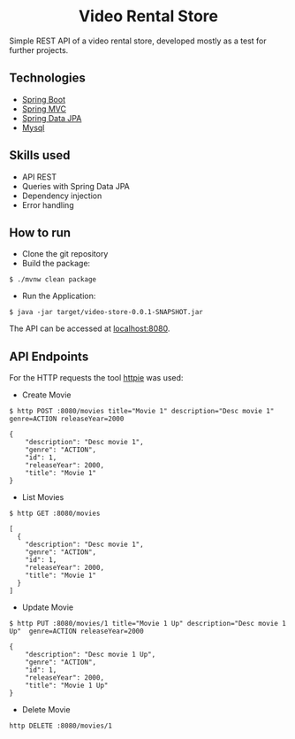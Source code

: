 <h1 align="center">
  Video Rental Store
</h1>

Simple REST API of a video rental store, developed mostly as a test for further projects.


## Technologies
 
- [Spring Boot](https://spring.io/projects/spring-boot)
- [Spring MVC](https://docs.spring.io/spring-framework/reference/web/webmvc.html)
- [Spring Data JPA](https://spring.io/projects/spring-data-jpa)
- [Mysql](https://dev.mysql.com/downloads/)

## Skills used

- API REST
- Queries with Spring Data JPA
- Dependency injection
- Error handling

## How to run

- Clone the git repository
- Build the package:
```
$ ./mvnw clean package
```
- Run the Application:
```
$ java -jar target/video-store-0.0.1-SNAPSHOT.jar
```

The API can be accessed at [localhost:8080](http://localhost:8080).


## API Endpoints

For the HTTP requests the tool [httpie](https://httpie.io) was used:

- Create Movie
```
$ http POST :8080/movies title="Movie 1" description="Desc movie 1" genre=ACTION releaseYear=2000

{
    "description": "Desc movie 1",
    "genre": "ACTION",
    "id": 1,
    "releaseYear": 2000,
    "title": "Movie 1"
}
```

- List Movies
```
$ http GET :8080/movies

[
  {
    "description": "Desc movie 1",
    "genre": "ACTION",
    "id": 1,
    "releaseYear": 2000,
    "title": "Movie 1"
  }
]
```

- Update Movie
```
$ http PUT :8080/movies/1 title="Movie 1 Up" description="Desc movie 1 Up"  genre=ACTION releaseYear=2000

{
    "description": "Desc movie 1 Up",
    "genre": "ACTION",
    "id": 1,
    "releaseYear": 2000,
    "title": "Movie 1 Up"
}
```

- Delete Movie
```
http DELETE :8080/movies/1


```